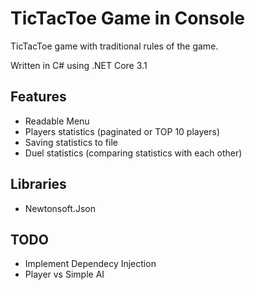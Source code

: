 # TicTacToe Game in Console

TicTacToe game with traditional rules of the game.

Written in C# using .NET Core 3.1

## Features
- Readable Menu
- Players statistics (paginated or TOP 10 players)
- Saving statistics to file
- Duel statistics (comparing statistics with each other)

## Libraries
- Newtonsoft.Json

## TODO
- Implement Dependecy Injection
- Player vs Simple AI

